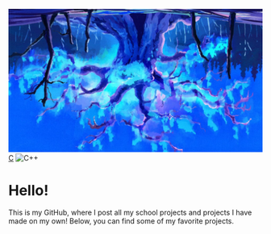 ![alt text](https://github.com/Aaroh4/Aaroh4/blob/main/kLLBKnm.jpg)
[C](https://img.shields.io/badge/c-%2300599C.svg?style=for-the-badge&logo=c&logoColor=white) ![C++](https://img.shields.io/badge/c++-%2300599C.svg?style=for-the-badge&logo=c%2B%2B&logoColor=white)
# Hello!

This is my GitHub, where I post all my school projects and projects I have made on my own!
Below, you can find some of my favorite projects.

